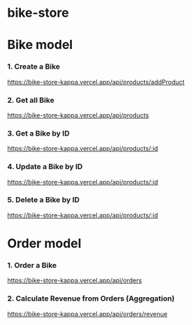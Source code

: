 # bike-store

## <h1 style= "font: 15px; "> Bike model </h1>
### 1. Create a Bike
<a> https://bike-store-kappa.vercel.app/api/products/addProduct </a>
### 2. Get all Bike
<a> https://bike-store-kappa.vercel.app/api/products </a>
### 3. Get a Bike by ID
<a>https://bike-store-kappa.vercel.app/api/products/:id </a>
### 4. Update a Bike by ID
<a>https://bike-store-kappa.vercel.app/api/products/:id </a>
### 5. Delete a Bike by ID
<a>https://bike-store-kappa.vercel.app/api/products/:id </a>


## <h1 style= "font: 15px; "> Order model </h1>
### 1. Order a Bike
<a> https://bike-store-kappa.vercel.app/api/orders </a>
### 2. Calculate Revenue from Orders (Aggregation)
<a> https://bike-store-kappa.vercel.app/api/orders/revenue </a>

